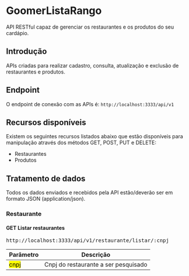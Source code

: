# GoomerListaRango
API RESTful capaz de gerenciar os restaurantes e os produtos do seu cardápio.

## Introdução
APIs criadas para realizar cadastro, consulta, atualização e exclusão de restaurantes e produtos.

## Endpoint
O endpoint de conexão com as APIs é: ``` http://localhost:3333/api/v1 ```

## Recursos disponíveis
Existem os seguintes recursos listados abaixo que estão disponíveis para manipulação através dos métodos GET, POST, PUT e DELETE:
  - Restaurantes
  - Produtos
 
## Tratamento de dados
Todos os dados enviados e recebidos pela API estão/deverão ser em formato JSON (application/json).

### Restaurante
#### **GET** Listar restaurantes
<kbd>http://localhost:3333/api/v1/restaurante/listar/:cnpj</kbd>

| Parâmetro | Descrição                          |
| --------- | ---------------------------------- | 
| <mark>cnpj</mark> | Cnpj do restaurante a ser pesquisado | 
